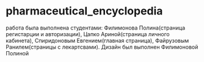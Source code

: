 # pharmaceutical_encyclopedia
работа была выполнена студентами: Филимонова Полина(страница регистарции и авторизации), Цапко Ариной(страница личного кабинета), Спиридоновым Евгением(главная страница), Файрузовым Ранилем(страницы с лекартсвами). Дизайн был выполнен Филимоновой Полиной
